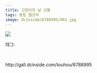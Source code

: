 ```yaml
---
title: 고양이의 날 선물
tags: 동방_웹코믹
image: dcinside/6788995/001.jpg
---
```

<img src="{{ site.nasurl }}/dcinside/6788995/001.jpg">
<div class="tagTrail">
<p>태그: </p>
<ul>
</ul>
</div><br/>
<p class="reference">http://gall.dcinside.com/touhou/6788995</p>